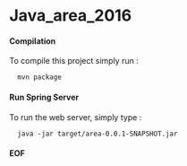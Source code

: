 # Java_area_2016

#### Compilation

To compile this project simply run :
```
  mvn package
```

#### Run Spring Server
To run the web server, simply type : 
```
  java -jar target/area-0.0.1-SNAPSHOT.jar
```

#### EOF

